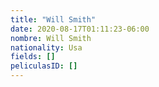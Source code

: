 ```yaml
---
title: "Will Smith"
date: 2020-08-17T01:11:23-06:00
nombre: Will Smith
nationality: Usa
fields: []
peliculasID: []
---
```


